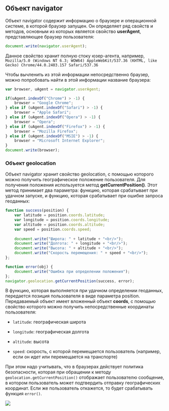 ## Объект navigator

Объект navigator содержит информацию о браузере и операционной системе, в которой браузер запущен. Он определяет ряд свойств и методов, основным из которых 
является свойство **userAgent**, представляющее браузер пользователя:

```js
document.write(navigator.userAgent);
```

Данное свойство хранит полную стоку юзер-агента, например, `Mozilla/5.0 (Windows NT 6.3; WOW64) AppleWebKit/537.36 (KHTML, like Gecko) Chrome/44.0.2403.157 Safari/537.36`

Чтобы вычленить из этой информации непосредственно браузер, можно попробовать найти в этой информации название браузера:

```js
var browser, uAgent = navigator.userAgent;

if(uAgent.indexOf("Chrome") > -1) {
    browser = "Google Chrome";
} else if (uAgent.indexOf("Safari") > -1) {
    browser = "Apple Safari";
} else if (uAgent.indexOf("Opera") > -1) {
    browser = "Opera";
} else if (uAgent.indexOf("Firefox") > -1) {
    browser = "Mozilla Firefox";
} else if (uAgent.indexOf("MSIE") > -1) {
    browser = "Microsoft Internet Explorer";
}
document.write(browser);
```

### Объект geolocation

Объект navigator хранит свойство geolocation, с помощью которого можно получить географическое положение пользователя. Для получения положения 
используется метод **getCurrentPosition()**. Этот метод принимает два параметра: функцию, которая срабатывает при удачном запуске, и 
функцию, которая срабатывает при ошибке запроса геоданных:

```js
function success(position) {
    var latitude = position.coords.latitude;
    var longitude = position.coords.longitude;
    var altitude = position.coords.altitude;
    var speed = position.coords.speed;
    
    document.write("Широта: " + latitude + "<br/>");
    document.write("Долгота: " + longitude + "<br/>");
    document.write("Высота: " + altitude + "<br/>");
    document.write("Скорость перемещения: " + speed + "<br/>");
};

function error(obj) {
    document.write("Ошибка при определении положения");
};
navigator.geolocation.getCurrentPosition(success, error);
```

В функцию, которая выполняется при удачном определении геоданных, передается позиция пользователя в виде параметра position. 
Передаваемый объект имеет вложенный объект **coords**, с помощью свойство которого можно получить непосредственные координаты пользователя:

- `latitude`: географическая широта

- `longitude`: географическая долгота

- `altitude`: высота

- `speed`: скорость, с которой перемещается пользователь (например, если он идет или перемещается на транспорте)

При этом надо учитывать, что в браузерах действует политика безопасности, которая при обращении к методу `geolocation.getCurrentPosition()` 
отображает пользователю сообщение, в котором пользователь может подтвердить отправку географических координат. Если же пользователь откажется, то 
будет срабатывать функция `error()`.

![](https://metanit.com/web/javascript/pics/geolocation.png)

